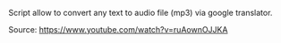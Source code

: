 Script allow to convert any text to audio file (mp3) via google translator.

Source:
https://www.youtube.com/watch?v=ruAownOJJKA

